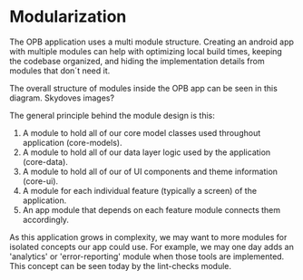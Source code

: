 # Modularization

The OPB application uses a multi module structure. Creating an android app with multiple modules
can help with optimizing local build times, keeping the codebase organized, and hiding the
implementation details from modules that don´t need it.

 The overall structure of modules inside the OPB app can be seen in this diagram. Skydoves images?

The general principle behind the module design is this:

1. A module to hold all of our core model classes used throughout application (core-models).
2. A module to hold all of our data layer logic used by the application (core-data).
3. A module to hold all of our of UI components and theme information (core-ui).
4. A module for each individual feature (typically a screen) of the application.
5. An app module that depends on each feature module connects them accordingly.

As this application grows in complexity, we may want to more modules for isolated concepts
our app could use. For example, we may one day adds an 'analytics' or 'error-reporting' module
when those tools are implemented. This concept can be seen today by the lint-checks module.
